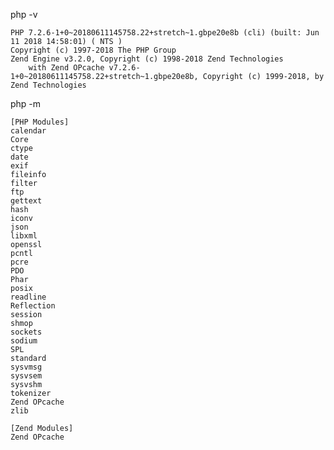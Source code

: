 php -v

    PHP 7.2.6-1+0~20180611145758.22+stretch~1.gbpe20e8b (cli) (built: Jun 11 2018 14:58:01) ( NTS )
    Copyright (c) 1997-2018 The PHP Group
    Zend Engine v3.2.0, Copyright (c) 1998-2018 Zend Technologies
        with Zend OPcache v7.2.6-1+0~20180611145758.22+stretch~1.gbpe20e8b, Copyright (c) 1999-2018, by Zend Technologies


php -m

    [PHP Modules]
    calendar
    Core
    ctype
    date
    exif
    fileinfo
    filter
    ftp
    gettext
    hash
    iconv
    json
    libxml
    openssl
    pcntl
    pcre
    PDO
    Phar
    posix
    readline
    Reflection
    session
    shmop
    sockets
    sodium
    SPL
    standard
    sysvmsg
    sysvsem
    sysvshm
    tokenizer
    Zend OPcache
    zlib

    [Zend Modules]
    Zend OPcache
